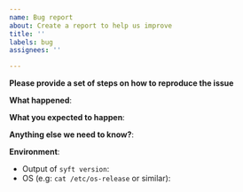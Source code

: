 ```yaml
---
name: Bug report
about: Create a report to help us improve
title: ''
labels: bug
assignees: ''

---
```


**Please provide a set of steps on how to reproduce the issue**

**What happened**:

**What you expected to happen**:

**Anything else we need to know?**:

**Environment**:
- Output of `syft version`:
- OS (e.g: `cat /etc/os-release` or similar):
